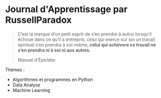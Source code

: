# Journal d'Apprentissage par RussellParadox
> C’est la marque d’un petit esprit de s’en prendre à autrui
lorsqu’il échoue dans ce qu’il a entrepris, celui qui exerce sur soi un travail
spirituel s’en prendra à soi-même, **celui qui achèvera ce travail ne s’en
prendra ni à soi ni aux autres**.
> 
> Manuel d'Èpictète

Thèmes :
*  Algorithmes et programmes en Python
*  Data Analyse
*  Machine Learning
